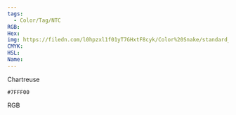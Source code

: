 ```yaml
---
tags:
  - Color/Tag/NTC
RGB:
Hex:
img: https://filedn.com/l0hpzxl1f01yT7GHxtF8cyk/Color%20Snake/standard_csv_to_svg/7FFF00.svg
CMYK:
HSL:
Name:
---
```

Chartreuse
```palette
#7FFF00
```
RGB
